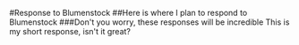 #Response to Blumenstock 
##Here is where I plan to respond to Blumenstock
###Don't you worry, these responses will be incredible
This is my short response, isn't it great?
